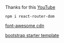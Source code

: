 Thanks for this [YouTube](https://www.youtube.com/watch?v=_TPaTndgBfc)

`npm i react-router-dom`

[font-awesome cdn](https://cdnjs.com/libraries/font-awesome)

[bootstrap starter template](https://startbootstrap.com/)